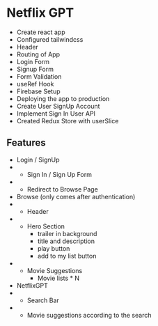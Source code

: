 # Netflix GPT

- Create react app
- Configured tailwindcss
- Header
- Routing of App
- Login Form
- Signup Form
- Form Validation
- useRef Hook
- Firebase Setup
- Deploying the app to production
- Create User SignUp Account
- Implement Sign In User API
- Created Redux Store with userSlice

## Features

- Login / SignUp
- - Sign In / Sign Up Form
- - Redirect to Browse Page
- Browse (only comes after authentication)
- - Header
- - Hero Section
    - trailer in background
    - title and description
    - play button
    - add to my list button
- - Movie Suggestions
    - Movie lists \* N
- NetflixGPT
- - Search Bar
- - Movie suggestions according to the search
